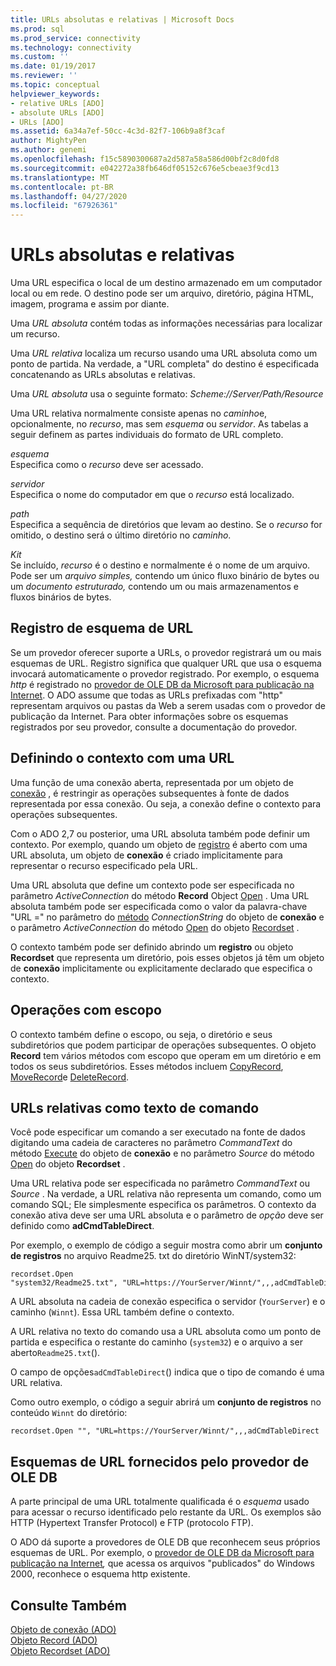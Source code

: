 ```yaml
---
title: URLs absolutas e relativas | Microsoft Docs
ms.prod: sql
ms.prod_service: connectivity
ms.technology: connectivity
ms.custom: ''
ms.date: 01/19/2017
ms.reviewer: ''
ms.topic: conceptual
helpviewer_keywords:
- relative URLs [ADO]
- absolute URLs [ADO]
- URLs [ADO]
ms.assetid: 6a34a7ef-50cc-4c3d-82f7-106b9a8f3caf
author: MightyPen
ms.author: genemi
ms.openlocfilehash: f15c5890300687a2d587a58a586d00bf2c8d0fd8
ms.sourcegitcommit: e042272a38fb646df05152c676e5cbeae3f9cd13
ms.translationtype: MT
ms.contentlocale: pt-BR
ms.lasthandoff: 04/27/2020
ms.locfileid: "67926361"
---
```

# <a name="absolute-and-relative-urls"></a>URLs absolutas e relativas
Uma URL especifica o local de um destino armazenado em um computador local ou em rede. O destino pode ser um arquivo, diretório, página HTML, imagem, programa e assim por diante.  
  
 Uma *URL absoluta* contém todas as informações necessárias para localizar um recurso.  
  
 Uma *URL relativa* localiza um recurso usando uma URL absoluta como um ponto de partida. Na verdade, a "URL completa" do destino é especificada concatenando as URLs absolutas e relativas.  
  
 Uma *URL absoluta* usa o seguinte formato: *Scheme://Server/Path/Resource*  
  
 Uma URL relativa normalmente consiste apenas no *caminho*e, opcionalmente, no *recurso*, mas sem *esquema* ou *servidor*. As tabelas a seguir definem as partes individuais do formato de URL completo.  
  
 *esquema*  
 Especifica como o *recurso* deve ser acessado.  
  
 *servidor*  
 Especifica o nome do computador em que o *recurso* está localizado.  
  
 *path*  
 Especifica a sequência de diretórios que levam ao destino. Se o *recurso* for omitido, o destino será o último diretório no *caminho*.  
  
 *Kit*  
 Se incluído, *recurso* é o destino e normalmente é o nome de um arquivo. Pode ser um *arquivo simples,* contendo um único fluxo binário de bytes ou um *documento estruturado,* contendo um ou mais armazenamentos e fluxos binários de bytes.  
  
## <a name="url-scheme-registration"></a>Registro de esquema de URL  
 Se um provedor oferecer suporte a URLs, o provedor registrará um ou mais esquemas de URL. Registro significa que qualquer URL que usa o esquema invocará automaticamente o provedor registrado. Por exemplo, o esquema *http* é registrado no [provedor de OLE DB da Microsoft para publicação na Internet](../../../ado/guide/appendixes/microsoft-ole-db-provider-for-internet-publishing.md). O ADO assume que todas as URLs prefixadas com "http" representam arquivos ou pastas da Web a serem usadas com o provedor de publicação da Internet. Para obter informações sobre os esquemas registrados por seu provedor, consulte a documentação do provedor.  
  
## <a name="defining-context-with-a-url"></a>Definindo o contexto com uma URL  
 Uma função de uma conexão aberta, representada por um objeto de [conexão](../../../ado/reference/ado-api/connection-object-ado.md) , é restringir as operações subsequentes à fonte de dados representada por essa conexão. Ou seja, a conexão define o contexto para operações subsequentes.  
  
 Com o ADO 2,7 ou posterior, uma URL absoluta também pode definir um contexto. Por exemplo, quando um objeto de [registro](../../../ado/reference/ado-api/record-object-ado.md) é aberto com uma URL absoluta, um objeto de **conexão** é criado implicitamente para representar o recurso especificado pela URL.  
  
 Uma URL absoluta que define um contexto pode ser especificada no parâmetro *ActiveConnection* do método **Record** Object [Open](../../../ado/reference/ado-api/open-method-ado-record.md) . Uma URL absoluta também pode ser especificada como o valor da palavra-chave "URL =" no parâmetro do [método](../../../ado/reference/ado-api/open-method-ado-connection.md) *ConnectionString* do objeto de **conexão** e o parâmetro *ActiveConnection* do método [Open](../../../ado/reference/ado-api/open-method-ado-recordset.md) do objeto [Recordset](../../../ado/reference/ado-api/recordset-object-ado.md) .  
  
 O contexto também pode ser definido abrindo um **registro** ou objeto **Recordset** que representa um diretório, pois esses objetos já têm um objeto de **conexão** implicitamente ou explicitamente declarado que especifica o contexto.  
  
## <a name="scoped-operations"></a>Operações com escopo  
 O contexto também define o escopo, ou seja, o diretório e seus subdiretórios que podem participar de operações subsequentes. O objeto **Record** tem vários métodos com escopo que operam em um diretório e em todos os seus subdiretórios. Esses métodos incluem [CopyRecord](../../../ado/reference/ado-api/copyrecord-method-ado.md), [MoveRecord](../../../ado/reference/ado-api/moverecord-method-ado.md)e [DeleteRecord](../../../ado/reference/ado-api/deleterecord-method-ado.md).  
  
## <a name="relative-urls-as-command-text"></a>URLs relativas como texto de comando  
 Você pode especificar um comando a ser executado na fonte de dados digitando uma cadeia de caracteres no parâmetro *CommandText* do método [Execute](../../../ado/reference/ado-api/execute-method-ado-connection.md) do objeto de **conexão** e no parâmetro *Source* do método [Open](../../../ado/reference/ado-api/open-method-ado-recordset.md) do objeto **Recordset** .  
  
 Uma URL relativa pode ser especificada no parâmetro *CommandText* ou *Source* . Na verdade, a URL relativa não representa um comando, como um comando SQL; Ele simplesmente especifica os parâmetros. O contexto da conexão ativa deve ser uma URL absoluta e o parâmetro de *opção* deve ser definido como **adCmdTableDirect**.  
  
 Por exemplo, o exemplo de código a seguir mostra como abrir um **conjunto de registros** no arquivo Readme25. txt do diretório WinNT/system32:  
  
```  
recordset.Open "system32/Readme25.txt", "URL=https://YourServer/Winnt/",,,adCmdTableDirect  
```  
  
 A URL absoluta na cadeia de conexão especifica o servidor (`YourServer`) e o caminho (`Winnt`). Essa URL também define o contexto.  
  
 A URL relativa no texto do comando usa a URL absoluta como um ponto de partida e especifica o restante do caminho (`system32`) e o arquivo a ser aberto`Readme25.txt`().  
  
 O campo de opções`adCmdTableDirect`() indica que o tipo de comando é uma URL relativa.  
  
 Como outro exemplo, o código a seguir abrirá um **conjunto de registros** no conteúdo `Winnt` do diretório:  
  
```  
recordset.Open "", "URL=https://YourServer/Winnt/",,,adCmdTableDirect  
```  
  
## <a name="ole-db-provider-supplied-url-schemes"></a>Esquemas de URL fornecidos pelo provedor de OLE DB  
 A parte principal de uma URL totalmente qualificada é o *esquema* usado para acessar o recurso identificado pelo restante da URL. Os exemplos são HTTP (Hypertext Transfer Protocol) e FTP (protocolo FTP).  
  
 O ADO dá suporte a provedores de OLE DB que reconhecem seus próprios esquemas de URL. Por exemplo, o [provedor de OLE DB da Microsoft para publicação na Internet](../../../ado/guide/appendixes/microsoft-ole-db-provider-for-internet-publishing.md)*,* que acessa os arquivos "publicados" do Windows 2000, reconhece o esquema http existente.  
  
## <a name="see-also"></a>Consulte Também  
 [Objeto de conexão (ADO)](../../../ado/reference/ado-api/connection-object-ado.md)   
 [Objeto Record (ADO)](../../../ado/reference/ado-api/record-object-ado.md)   
 [Objeto Recordset (ADO)](../../../ado/reference/ado-api/recordset-object-ado.md)
